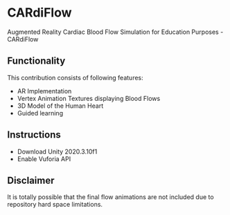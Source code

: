# CARdiFlow
Augmented Reality Cardiac Blood Flow Simulation for Education Purposes - CARdiFlow

## Functionality
This contribution consists of following features:
* AR Implementation
* Vertex Animation Textures displaying Blood Flows
* 3D Model of the Human Heart
* Guided learning

## Instructions
* Download Unity 2020.3.10f1
* Enable Vuforia API

## Disclaimer
It is totally possible that the final flow animations are 
not included due to repository hard space limitations.